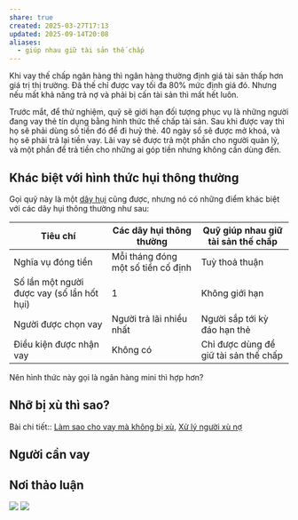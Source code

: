 ```yaml
---
share: true
created: 2025-03-27T17:13
updated: 2025-09-14T20:08
aliases:
  - giúp nhau giữ tài sản thế chấp
---
```

Khi vay thế chấp ngân hàng thì ngân hàng thường định giá tài sản thấp hơn giá trị thị trường. Đã thế chỉ được vay tối đa 80% mức định giá đó. Nhưng nếu mất khả năng trả nợ và phải bị cấn tài sản thì mất hết luôn.

Trước mắt, để thử nghiệm, quỹ sẽ giới hạn đối tượng phục vụ là những người đang vay thẻ tín dụng bằng hình thức thế chấp tài sản. Sau khi được vay thì họ sẽ phải dùng số tiền đó để đi huỷ thẻ. 40 ngày sổ sẽ được mở khoá, và họ sẽ phải trả lại tiền vay. Lãi vay sẽ được trả một phần cho người quản lý, và một phần để trả tiền cho những ai góp tiền nhưng không cần dùng đến.

## Khác biệt với hình thức hụi thông thường
Gọi quỹ này là một [dây hụi](../../../%F0%9F%93%9CT%C3%A0i%20nguy%C3%AAn/Ch%E1%BB%8Dn%20s%E1%BA%A3n%20ph%E1%BA%A9m%20ph%C3%B9%20h%E1%BB%A3p/C%C3%A1c%20d%E1%BB%8Bch%20v%E1%BB%A5%20cho%20vay%20t%C3%ADn%20ch%E1%BA%A5p/T%E1%BB%95%20ch%E1%BB%A9c%20t%C3%A0i%20ch%C3%ADnh%20vi%20m%C3%B4/D%C3%A2y%20h%E1%BB%A5i.md) cũng được, nhưng nó có những điểm khác biệt với các dây hụi thông thường như sau:

| Tiêu chí                                   | Các dây hụi thông thường           | Quỹ giúp nhau giữ tài sản thế chấp    |
| ------------------------------------------ | ---------------------------------- | ------------------------------------- |
| Nghĩa vụ đóng tiền                         | Mỗi tháng đóng một số tiền cố định | Tuỳ thoả thuận                        |
| Số lần một người được vay (số lần hốt hụi) | 1                                  | Không giới hạn                        |
| Người được chọn vay                        | Người trả lãi nhiều nhất           | Người sắp tới kỳ đáo hạn thẻ          |
| Điều kiện được nhận vay                    | Không có                           | Chỉ được dùng để giữ tài sản thế chấp |

Nên hình thức này gọi là ngân hàng mini thì hợp hơn?

## Nhỡ bị xù thì sao?
Bài chi tiết:: [Làm sao cho vay mà không bị xù](../T%C3%A0i%20li%E1%BB%87u/L%C3%A0m%20sao%20cho%20vay%20m%C3%A0%20kh%C3%B4ng%20b%E1%BB%8B%20x%C3%B9.md), [Xử lý người xù nợ](../T%C3%A0i%20li%E1%BB%87u/X%E1%BB%AD%20l%C3%BD%20ng%C6%B0%E1%BB%9Di%20x%C3%B9%20n%E1%BB%A3.md)

## Người cần vay

## Nơi thảo luận
![](https://i.imgur.com/RNcEBe4.png)
![](https://imagizer.imageshack.com/a/img923/1273/jQAnX6.png)
